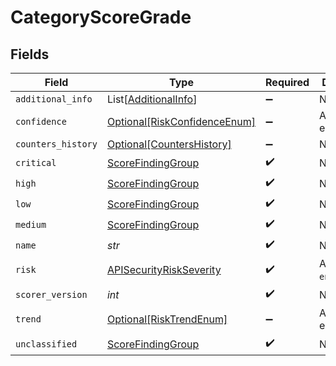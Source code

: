 # CategoryScoreGrade


## Fields

| Field                                                                     | Type                                                                      | Required                                                                  | Description                                                               |
| ------------------------------------------------------------------------- | ------------------------------------------------------------------------- | ------------------------------------------------------------------------- | ------------------------------------------------------------------------- |
| `additional_info`                                                         | List[[AdditionalInfo](../../models/shared/additionalinfo.md)]             | :heavy_minus_sign:                                                        | N/A                                                                       |
| `confidence`                                                              | [Optional[RiskConfidenceEnum]](../../models/shared/riskconfidenceenum.md) | :heavy_minus_sign:                                                        | An enumeration.                                                           |
| `counters_history`                                                        | [Optional[CountersHistory]](../../models/shared/countershistory.md)       | :heavy_minus_sign:                                                        | N/A                                                                       |
| `critical`                                                                | [ScoreFindingGroup](../../models/shared/scorefindinggroup.md)             | :heavy_check_mark:                                                        | N/A                                                                       |
| `high`                                                                    | [ScoreFindingGroup](../../models/shared/scorefindinggroup.md)             | :heavy_check_mark:                                                        | N/A                                                                       |
| `low`                                                                     | [ScoreFindingGroup](../../models/shared/scorefindinggroup.md)             | :heavy_check_mark:                                                        | N/A                                                                       |
| `medium`                                                                  | [ScoreFindingGroup](../../models/shared/scorefindinggroup.md)             | :heavy_check_mark:                                                        | N/A                                                                       |
| `name`                                                                    | *str*                                                                     | :heavy_check_mark:                                                        | N/A                                                                       |
| `risk`                                                                    | [APISecurityRiskSeverity](../../models/shared/apisecurityriskseverity.md) | :heavy_check_mark:                                                        | An `enum`eration.                                                         |
| `scorer_version`                                                          | *int*                                                                     | :heavy_check_mark:                                                        | N/A                                                                       |
| `trend`                                                                   | [Optional[RiskTrendEnum]](../../models/shared/risktrendenum.md)           | :heavy_minus_sign:                                                        | An enumeration.                                                           |
| `unclassified`                                                            | [ScoreFindingGroup](../../models/shared/scorefindinggroup.md)             | :heavy_check_mark:                                                        | N/A                                                                       |